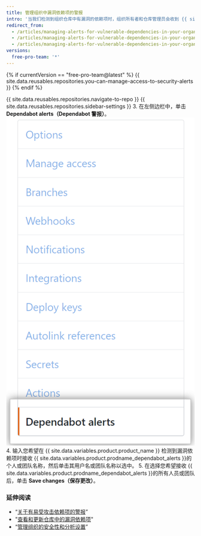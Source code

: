 ```yaml
---
title: 管理组织中漏洞依赖项的警报
intro: '当我们检测到组织仓库中有漏洞的依赖项时，组织所有者和仓库管理员会收到 {{ site.data.variables.product.prodname_dependabot_alerts }}。 您可以指定其他具有写入权限的组织成员或团队也接收漏洞依赖项的警报。'
redirect_from:
  - /articles/managing-alerts-for-vulnerable-dependencies-in-your-organization-s-repositories/
  - /articles/managing-alerts-for-vulnerable-dependencies-in-your-organizations-repositories/
  - /articles/managing-alerts-for-vulnerable-dependencies-in-your-organization
versions:
  free-pro-team: '*'
---
```


{% if currentVersion == "free-pro-team@latest" %}
{{ site.data.reusables.repositories.you-can-manage-access-to-security-alerts }}
{% endif %}

{{ site.data.reusables.repositories.navigate-to-repo }}
{{ site.data.reusables.repositories.sidebar-settings }}
3. 在左侧边栏中，单击 **Dependabot alerts（Dependabot 警报）**。 ![设置侧边栏中的 Dependabot 警报选项卡](/assets/images/help/settings/settings-sidebar-dependabot-alerts.png)
4. 输入您希望在 {{ site.data.variables.product.product_name }} 检测到漏洞依赖项时接收 {{ site.data.variables.product.prodname_dependabot_alerts }}的个人或团队名称，然后单击其用户名或团队名称以选中。
5. 在选择您希望接收 {{ site.data.variables.product.prodname_dependabot_alerts }}的所有人员或团队后，单击 **Save changes（保存更改）**。

### 延伸阅读

- “[关于有易受攻击依赖项的警报](/github/managing-security-vulnerabilities/about-alerts-for-vulnerable-dependencies)”
- "[查看和更新仓库中的漏洞依赖项](/articles/viewing-and-updating-vulnerable-dependencies-in-your-repository)"
- “[管理组织的安全性和分析设置](/github/setting-up-and-managing-organizations-and-teams/managing-security-and-analysis-settings-for-your-organization)”
